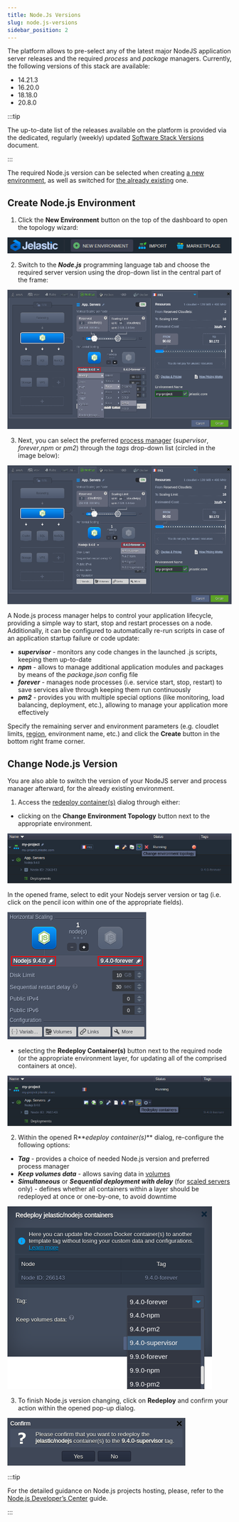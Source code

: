 ```yaml
---
title: Node.Js Versions
slug: node.js-versions
sidebar_position: 2
---
```


<!-- ## Node.js Versions -->

The platform allows to pre-select any of the latest major NodeJS application server releases and the required _process_ and _package_ managers. Currently, the following versions of this stack are available:

- 14.21.3
- 16.20.0
- 18.18.0
- 20.8.0

:::tip

The up-to-date list of the releases available on the platform is provided via the dedicated, regularly (weekly) updated [Software Stack Versions](/quickstart/software-stack-versions) document.

:::

The required Node.js version can be selected when creating [a new environment](/nodejs/node.js-versions#create-nodejs-environment), as well as switched for [the already existing](/nodejs/node.js-versions#change-nodejs-version) one.

## Create Node.js Environment

1. Click the **New Environment** button on the top of the dashboard to open the topology wizard:

<div style={{
    display:'flex',
    justifyContent: 'center',
    margin: '0 0 1rem 0'
}}>

![Locale Dropdown](./img/NodejsVersions/01-new-environment-button.png)

</div>

2. Switch to the **_Node.js_** programming language tab and choose the required server version using the drop-down list in the central part of the frame:

<div style={{
    display:'flex',
    justifyContent: 'center',
    margin: '0 0 1rem 0'
}}>

![Locale Dropdown](./img/NodejsVersions/02-wizard-select-nodejs-version.png)

</div>

3. Next, you can select the preferred [process manager](/nodejs/nodejs-apps-specifications/process-managers) (_supervisor_, _forever_,_npm_ or _pm2_) through the _tags_ drop-down list (circled in the image below):

<div style={{
    display:'flex',
    justifyContent: 'center',
    margin: '0 0 1rem 0'
}}>

![Locale Dropdown](./img/NodejsVersions/03-wizard-select-process-manager.png)

</div>

A Node.js process manager helps to control your application lifecycle, providing a simple way to start, stop and restart processes on a node. Additionally, it can be configured to automatically re-run scripts in case of an application startup failure or code update:

- **_supervisor_** - monitors any code changes in the launched .js scripts, keeping them up-to-date
- **_npm_** - allows to manage additional application modules and packages by means of the _package.json_ config file
- **_forever_** - manages node processes (i.e. service start, stop, restart) to save services alive through keeping them run continuously
- **_pm2_** - provides you with multiple special options (like monitoring, load balancing, deployment, etc.), allowing to manage your application more effectively

Specify the remaining server and environment parameters (e.g. cloudlet limits, [region](/environment-management/environment-regions/choosing-a-region), environment name, etc.) and click the **Create** button in the bottom right frame corner.

## Change Node.js Version

You are also able to switch the version of your NodeJS server and process manager afterward, for the already existing environment.

1. Access the [redeploy container(s)](/category/container-deployment) dialog through either:

- clicking on the **Change Environment Topology** button next to the appropriate environment.

<div style={{
    display:'flex',
    justifyContent: 'center',
    margin: '0 0 1rem 0'
}}>

![Locale Dropdown](./img/NodejsVersions/04-change-topology-button.png)

</div>

In the opened frame, select to edit your Nodejs server version or tag (i.e. click on the pencil icon within one of the appropriate fields).

<div style={{
    display:'flex',
    justifyContent: 'center',
    margin: '0 0 1rem 0'
}}>

![Locale Dropdown](./img/NodejsVersions/05-wizard-redeploy.png)

</div>

- selecting the **Redeploy Container(s)** button next to the required node (or the appropriate environment layer, for updating all of the comprised containers at once).

<div style={{
    display:'flex',
    justifyContent: 'center',
    margin: '0 0 1rem 0'
}}>

![Locale Dropdown](./img/NodejsVersions/06-redeploy-button.png)

</div>

2. Within the opened R**_edeploy container(s)_** dialog, re-configure the following options:

- **_Tag_** - provides a choice of needed Node.js version and preferred process manager
- **_Keep volumes data_** - allows saving data in [volumes](/container/container-configuration/volumes)
- **_Simultaneous_** or **_Sequential deployment with delay_** (for [scaled servers](/application-setting/scaling-and-clustering/horizontal-scaling) only) - defines whether all containers within a layer should be redeployed at once or one-by-one, to avoid downtime

<div style={{
    display:'flex',
    justifyContent: 'center',
    margin: '0 0 1rem 0'
}}>

![Locale Dropdown](./img/NodejsVersions/07-redeploy-dialog.png)

</div>

3. To finish Node.js version changing, click on **Redeploy** and confirm your action within the opened pop-up dialog.

<div style={{
    display:'flex',
    justifyContent: 'center',
    margin: '0 0 1rem 0'
}}>

![Locale Dropdown](./img/NodejsVersions/08-redeploy-confirmation.png)

</div>

:::tip

For the detailed guidance on Node.js projects hosting, please, refer to the [Node.js Developer’s Center](/nodejs/node.js-dev-center) guide.

:::
